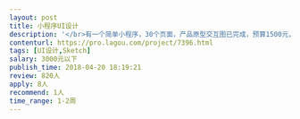 ```yaml
---                
layout: post       
title: 小程序UI设计           
description: '</br>有一个简单小程序，30个页面，产品原型交互图已完成，预算1500元，要求用sketch 制作，此次项目合作成功，可长期合作。</br>'     
contenturl: https://pro.lagou.com/project/7396.html      
tags: [UI设计,Sketch]            
salary: 3000元以下          
publish_time: 2018-04-20 18:19:21         
review: 820人                   
apply: 8人                   
recommend: 1人                   
time_range: 1-2周              
---                 
```

